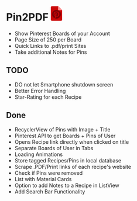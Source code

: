 #  Pin2PDF <img src="/doc/pin2pdf_logo.png" height="40"> 

* Show Pinterest Boards of your Account
* Page Size of 250 per Board
* Quick Links to .pdf/print Sites
* Take additional Notes for Pins


## TODO
* DO not let Smartphone shutdown screen
* Better Error Handling
* Star-Rating for each Recipe


## Done
* RecyclerView of Pins with Image + Title
* Pinterest API to get Boards + Pins of User
* Opens Recipe link directly when clicked on title
* Separate Boards of User in Tabs
* Loading Animations
* Store tagged Recipes/Pins in local database
* Scrape .PDF/Print links of each recipe's website
* Check if Pins were removed
* List with Material Cards
* Option to add Notes to a Recipe in ListView
* Add Search Bar Functionality
